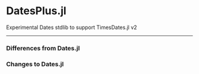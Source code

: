 # DatesPlus.jl
Experimental Dates stdlib to support TimesDates.jl v2

----

### Differences from Dates.jl


### Changes to Dates.jl

